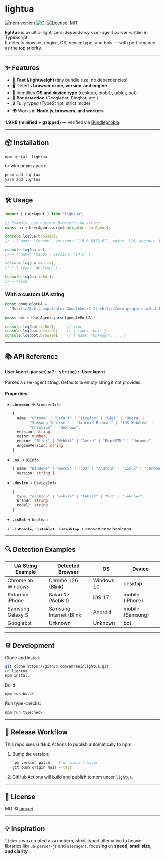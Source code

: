 # lightua

[![npm version](https://img.shields.io/npm/v/lightua.svg?style=flat)](https://www.npmjs.com/package/lightua)
[![CI](https://github.com/amraei/lightua/actions/workflows/ci.yml/badge.svg)](https://github.com/amraei/lightua/actions)
[![License: MIT](https://img.shields.io/badge/License-MIT-yellow.svg)](LICENSE)

**lightua** is an ultra-light, zero-dependency user-agent parser written in TypeScript.  
It detects browser, engine, OS, device type, and bots — with performance as the top priority.

---

## ✨ Features
- 🚀 **Fast & lightweight** (tiny bundle size, no dependencies)
- 🖥️ Detects **browser name, version, and engine**
- 📱 Identifies **OS and device type** (desktop, mobile, tablet, bot)
- 🤖 **Bot detection** (Googlebot, Bingbot, etc.)
- 🔒 Fully typed (TypeScript, strict mode)
- 🌍 Works in **Node.js, browsers, and workers**

**1.9 kB (minified + gzipped)** — verified via [Bundlephobia](https://bundlephobia.com/package/lightua@0.0.2).

---

## 📦 Installation

```bash
npm install lightua
```

or with pnpm / yarn:

```bash
pnpm add lightua
yarn add lightua
```

---

## 🛠️ Usage

```ts
import { UserAgent } from "lightua";

// Example: use current browser's UA string
const ua = UserAgent.parse(navigator.userAgent);

console.log(ua.browser);
// → { name: 'Chrome', version: '126.0.6478.62', major: 126, engine: 'Blink', engineVersion: '126.0.0.0' }

console.log(ua.os);
// → { name: 'macOS', version: '14.5' }

console.log(ua.device);
// → { type: 'desktop' }

console.log(ua.isBot);
// → false
```

### With a custom UA string

```ts
const googleBotUA =
  "Mozilla/5.0 (compatible; Googlebot/2.1; +http://www.google.com/bot.html)";

const bot = UserAgent.parse(googleBotUA);

console.log(bot.isBot);     // true
console.log(bot.device);    // { type: "bot" }
console.log(bot.browser);   // { name: "Unknown", ... }
```

---

## 📚 API Reference

### `UserAgent.parse(ua?: string): UserAgent`
Parses a user-agent string. Defaults to empty string if not provided.

#### Properties
- **`.browser`** → `BrowserInfo`
  ```ts
  {
    name: "Chrome" | "Safari" | "Firefox" | "Edge" | "Opera" |
          "Samsung Internet" | "Android Browser" | "iOS WebView" |
          "Chromium" | "Unknown",
    version: string,
    major: number,
    engine: "Blink" | "WebKit" | "Gecko" | "EdgeHTML" | "Unknown",
    engineVersion: string
  }
  ```

- **`.os`** → `OSInfo`
  ```ts
  { name: "Windows" | "macOS" | "iOS" | "Android" | "Linux" | "ChromeOS" | "Unknown",
    version: string }
  ```

- **`.device`** → `DeviceInfo`
  ```ts
  {
    type: "desktop" | "mobile" | "tablet" | "bot" | "unknown",
    brand?: string,
    model?: string
  }
  ```

- **`.isBot`** → `boolean`
- **`.isMobile`**, **`.isTablet`**, **`.isDesktop`** → convenience booleans

---

## 🔍 Detection Examples

| UA String Example | Detected Browser | OS | Device |
|-------------------|------------------|----|--------|
| Chrome on Windows | Chrome 126 (Blink) | Windows 10 | desktop |
| Safari on iPhone  | Safari 17 (WebKit) | iOS 17 | mobile (iPhone) |
| Samsung Galaxy S | Samsung Internet (Blink) | Android | mobile (Samsung) |
| Googlebot | Unknown | Unknown | bot |

---

## ⚙️ Development

Clone and install:

```bash
git clone https://github.com/amraei/lightua.git
cd lightua
npm install
```

Build:

```bash
npm run build
```

Run type-checks:

```bash
npm run typecheck
```

---

## 🚀 Release Workflow

This repo uses GitHub Actions to publish automatically to npm.

1. Bump the version:
   ```bash
   npm version patch    # or minor / major
   git push origin main --tags
   ```
2. GitHub Actions will build and publish to npm under [`lightua`](https://www.npmjs.com/package/lightua).

---

## 📄 License
MIT © [amraei](https://github.com/amraei)

---

## 💡 Inspiration
`lightua` was created as a modern, strict-typed alternative to heavier libraries like `ua-parser-js` and `useragent`, focusing on **speed, small size, and clarity**.
